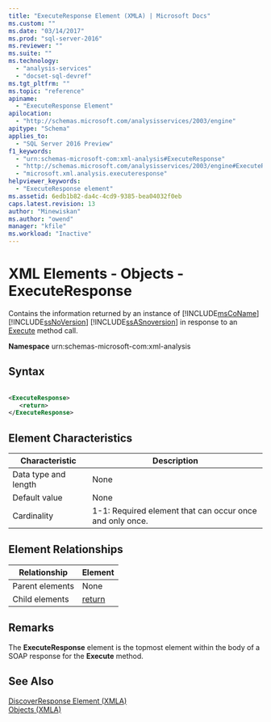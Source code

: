 ```yaml
---
title: "ExecuteResponse Element (XMLA) | Microsoft Docs"
ms.custom: ""
ms.date: "03/14/2017"
ms.prod: "sql-server-2016"
ms.reviewer: ""
ms.suite: ""
ms.technology: 
  - "analysis-services"
  - "docset-sql-devref"
ms.tgt_pltfrm: ""
ms.topic: "reference"
apiname: 
  - "ExecuteResponse Element"
apilocation: 
  - "http://schemas.microsoft.com/analysisservices/2003/engine"
apitype: "Schema"
applies_to: 
  - "SQL Server 2016 Preview"
f1_keywords: 
  - "urn:schemas-microsoft-com:xml-analysis#ExecuteResponse"
  - "http://schemas.microsoft.com/analysisservices/2003/engine#ExecuteResponse"
  - "microsoft.xml.analysis.executeresponse"
helpviewer_keywords: 
  - "ExecuteResponse element"
ms.assetid: 6edb1b82-da4c-4cd9-9385-bea04032f0eb
caps.latest.revision: 13
author: "Minewiskan"
ms.author: "owend"
manager: "kfile"
ms.workload: "Inactive"
---
```

# XML Elements - Objects - ExecuteResponse
  Contains the information returned by an instance of [!INCLUDE[msCoName](../../includes/msconame-md.md)] [!INCLUDE[ssNoVersion](../../includes/ssnoversion-md.md)] [!INCLUDE[ssASnoversion](../../includes/ssasnoversion-md.md)] in response to an [Execute](../../analysis-services/xmla/xml-elements-methods-execute.md) method call.  
  
 **Namespace** urn:schemas-microsoft-com:xml-analysis  
  
## Syntax  
  
```xml  
  
<ExecuteResponse>  
   <return>  
</ExecuteResponse>  
```  
  
## Element Characteristics  
  
|Characteristic|Description|  
|--------------------|-----------------|  
|Data type and length|None|  
|Default value|None|  
|Cardinality|1-1: Required element that can occur once and only once.|  
  
## Element Relationships  
  
|Relationship|Element|  
|------------------|-------------|  
|Parent elements|None|  
|Child elements|[return](../../analysis-services/xmla/xml-elements-properties/return-element-xmla.md)|  
  
## Remarks  
 The **ExecuteResponse** element is the topmost element within the body of a SOAP response for the **Execute** method.  
  
## See Also  
 [DiscoverResponse Element &#40;XMLA&#41;](../../analysis-services/xmla/xml-elements-objects-discoverresponse.md)   
 [Objects &#40;XMLA&#41;](../../analysis-services/xmla/xml-elements-objects.md)  
  
  

